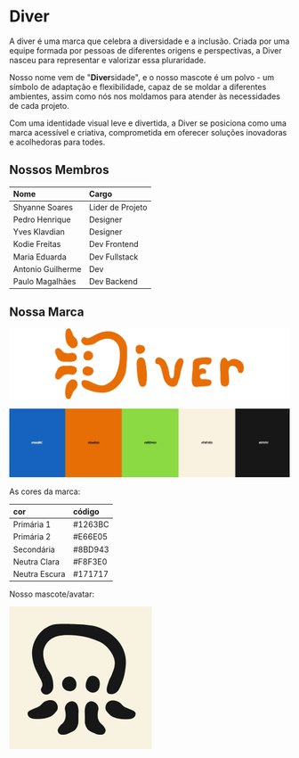 # Diver

A diver é uma marca que celebra a diversidade e a inclusão.
Criada por uma equipe formada por pessoas de diferentes origens e perspectivas, a Diver nasceu para representar e valorizar essa pluraridade.

Nosso nome vem de "**Diver**sidade", e o nosso mascote é um polvo - um símbolo de adaptação e flexibilidade, capaz de se moldar a diferentes ambientes, assim como nós nos moldamos para atender às necessidades de cada projeto.

Com uma identidade visual leve e divertida, a Diver se posiciona como uma marca acessível e criativa, comprometida em oferecer soluções inovadoras e acolhedoras para todes.

## Nossos Membros

| Nome              | Cargo            |
| :---------------- | :--------------- |
| Shyanne Soares    | Lider de Projeto |
| Pedro Henrique    | Designer         |
| Yves Klavdian     | Designer         |
| Kodie Freitas     | Dev Frontend     |
| Maria Eduarda     | Dev Fullstack    |
| Antonio Guilherme | Dev              |
| Paulo Magalhães   | Dev Backend      |

## Nossa Marca

![logo](https://github.com/DIVER-study/.github/blob/main/profile/assets/Logo.png?raw=true)

![cores](https://github.com/DIVER-study/.github/blob/main/profile/assets/colors.png?raw=true)

As cores da marca:

| cor           | código  |
| :------------ | :------ |
| Primária 1    | #1263BC |
| Primária 2    | #E66E05 |
| Secondária    | #8BD943 |
| Neutra Clara  | #F8F3E0 |
| Neutra Escura | #171717 |

Nosso mascote/avatar:

![massacote](https://github.com/DIVER-study/.github/blob/main/profile/assets/icon.png?raw=true)
